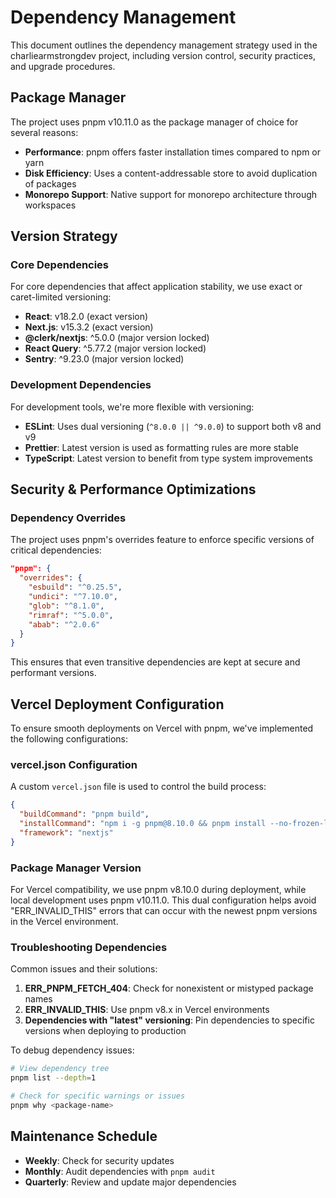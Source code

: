 # Dependency Management

This document outlines the dependency management strategy used in the charliearmstrongdev project, including version control, security practices, and upgrade procedures.

## Package Manager

The project uses pnpm v10.11.0 as the package manager of choice for several reasons:

- **Performance**: pnpm offers faster installation times compared to npm or yarn
- **Disk Efficiency**: Uses a content-addressable store to avoid duplication of packages
- **Monorepo Support**: Native support for monorepo architecture through workspaces

## Version Strategy

### Core Dependencies

For core dependencies that affect application stability, we use exact or caret-limited versioning:

- **React**: v18.2.0 (exact version)
- **Next.js**: v15.3.2 (exact version)
- **@clerk/nextjs**: ^5.0.0 (major version locked)
- **React Query**: ^5.77.2 (major version locked)
- **Sentry**: ^9.23.0 (major version locked)

### Development Dependencies

For development tools, we're more flexible with versioning:

- **ESLint**: Uses dual versioning (`^8.0.0 || ^9.0.0`) to support both v8 and v9
- **Prettier**: Latest version is used as formatting rules are more stable
- **TypeScript**: Latest version to benefit from type system improvements

## Security & Performance Optimizations

### Dependency Overrides

The project uses pnpm's overrides feature to enforce specific versions of critical dependencies:

```json
"pnpm": {
  "overrides": {
    "esbuild": "^0.25.5",
    "undici": "^7.10.0",
    "glob": "^8.1.0",
    "rimraf": "^5.0.0",
    "abab": "^2.0.6"
  }
}
```

This ensures that even transitive dependencies are kept at secure and performant versions.

## Vercel Deployment Configuration

To ensure smooth deployments on Vercel with pnpm, we've implemented the following configurations:

### vercel.json Configuration

A custom `vercel.json` file is used to control the build process:

```json
{
  "buildCommand": "pnpm build",
  "installCommand": "npm i -g pnpm@8.10.0 && pnpm install --no-frozen-lockfile",
  "framework": "nextjs"
}
```

### Package Manager Version

For Vercel compatibility, we use pnpm v8.10.0 during deployment, while local development uses pnpm v10.11.0. This dual configuration helps avoid "ERR_INVALID_THIS" errors that can occur with the newest pnpm versions in the Vercel environment.

### Troubleshooting Dependencies

Common issues and their solutions:

1. **ERR_PNPM_FETCH_404**: Check for nonexistent or mistyped package names
2. **ERR_INVALID_THIS**: Use pnpm v8.x in Vercel environments
3. **Dependencies with "latest" versioning**: Pin dependencies to specific versions when deploying to production

To debug dependency issues:

```bash
# View dependency tree
pnpm list --depth=1

# Check for specific warnings or issues
pnpm why <package-name>
```

## Maintenance Schedule

- **Weekly**: Check for security updates
- **Monthly**: Audit dependencies with `pnpm audit`
- **Quarterly**: Review and update major dependencies
